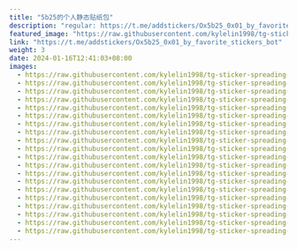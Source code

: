 ```yaml
---
title: "5b25的个人静态贴纸包"
description: "regular: https://t.me/addstickers/Ox5b25_0x01_by_favorite_stickers_bot"
featured_image: "https://raw.githubusercontent.com/kylelin1998/tg-sticker-spreading-worldwide-images/main/img/ca2257cb-bc1a-4de9-b5b1-670533381ec7.jpg"
link: "https://t.me/addstickers/Ox5b25_0x01_by_favorite_stickers_bot"
weight: 3
date: 2024-01-16T12:41:03+08:00
images:
  - https://raw.githubusercontent.com/kylelin1998/tg-sticker-spreading-worldwide-images/main/img/ca2257cb-bc1a-4de9-b5b1-670533381ec7.jpg
  - https://raw.githubusercontent.com/kylelin1998/tg-sticker-spreading-worldwide-images/main/img/f6dc4c7a-847d-4570-86a9-b693a1f00cae.jpg
  - https://raw.githubusercontent.com/kylelin1998/tg-sticker-spreading-worldwide-images/main/img/7f7d4df7-d544-4348-8793-15215c7fe8f6.jpg
  - https://raw.githubusercontent.com/kylelin1998/tg-sticker-spreading-worldwide-images/main/img/68357682-ff15-4675-8a7d-573297519fd2.jpg
  - https://raw.githubusercontent.com/kylelin1998/tg-sticker-spreading-worldwide-images/main/img/6a9ba9ca-2bd1-4a46-a308-f31d0643c49b.jpg
  - https://raw.githubusercontent.com/kylelin1998/tg-sticker-spreading-worldwide-images/main/img/0b29543a-2548-4bc2-9f43-d2dd6dc11dfa.jpg
  - https://raw.githubusercontent.com/kylelin1998/tg-sticker-spreading-worldwide-images/main/img/04207f30-8dae-4966-beed-5fb716a259f1.jpg
  - https://raw.githubusercontent.com/kylelin1998/tg-sticker-spreading-worldwide-images/main/img/fadcff09-4ec2-4e87-bb76-93b0edea1a83.jpg
  - https://raw.githubusercontent.com/kylelin1998/tg-sticker-spreading-worldwide-images/main/img/052fe3d9-fb91-4a0c-a954-0b375c9de842.jpg
  - https://raw.githubusercontent.com/kylelin1998/tg-sticker-spreading-worldwide-images/main/img/a0b68a23-a525-4df4-8483-10594e297084.jpg
  - https://raw.githubusercontent.com/kylelin1998/tg-sticker-spreading-worldwide-images/main/img/3655d881-c12b-4df1-9064-1c5de0b75c08.jpg
  - https://raw.githubusercontent.com/kylelin1998/tg-sticker-spreading-worldwide-images/main/img/7ecdb1d0-66e4-4d54-b574-2bbd658a01ac.jpg
  - https://raw.githubusercontent.com/kylelin1998/tg-sticker-spreading-worldwide-images/main/img/78ab5d1d-a63f-4c63-9c97-e19dfc734928.jpg
  - https://raw.githubusercontent.com/kylelin1998/tg-sticker-spreading-worldwide-images/main/img/4de7687d-d602-42a9-82c7-97b26f401f8e.jpg
  - https://raw.githubusercontent.com/kylelin1998/tg-sticker-spreading-worldwide-images/main/img/9d8d92c4-d195-4853-93c9-2be8f3a4d543.jpg
  - https://raw.githubusercontent.com/kylelin1998/tg-sticker-spreading-worldwide-images/main/img/353272ca-6329-4101-9e39-435b071411b7.jpg
  - https://raw.githubusercontent.com/kylelin1998/tg-sticker-spreading-worldwide-images/main/img/dd3dadc5-7f5b-4015-b0f7-5cebea77b261.jpg
  - https://raw.githubusercontent.com/kylelin1998/tg-sticker-spreading-worldwide-images/main/img/9aae4d0d-51c0-4b7f-aa56-5e0c7821f757.jpg
  - https://raw.githubusercontent.com/kylelin1998/tg-sticker-spreading-worldwide-images/main/img/a08718c7-a86e-46a8-ba08-07a0f7a1fef3.jpg
  - https://raw.githubusercontent.com/kylelin1998/tg-sticker-spreading-worldwide-images/main/img/31ece31d-3c48-4466-b726-bec28e7a7dd7.jpg
---
```

